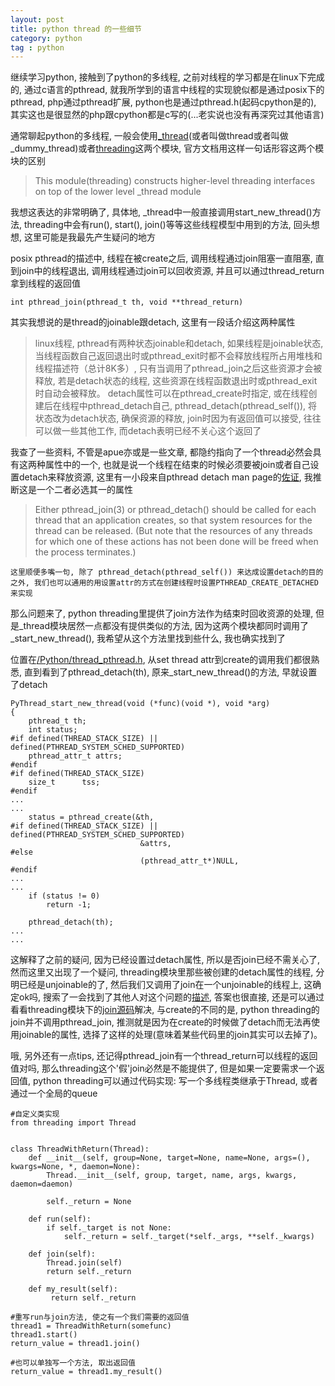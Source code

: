 ```yaml
---
layout: post
title: python thread 的一些细节
category: python
tag : python
--- 
```



继续学习python, 接触到了python的多线程, 之前对线程的学习都是在linux下完成的, 通过c语言的pthread, 就我所学到的语言中线程的实现貌似都是通过posix下的pthread, php通过pthread扩展, python也是通过pthread.h(起码cpython是的), 其实这也是很显然的php跟cpython都是c写的(...老实说也没有再深究过其他语言)  

通常聊起python的多线程, 一般会使用[_thread](https://github.com/python/cpython/blob/3.6/Lib/_dummy_thread.py/)(或者叫做thread或者叫做_dummy_thread)或者[threading](https://github.com/python/cpython/blob/3.6/Lib/threading.py/)这两个模块, 官方文档用这样一句话形容这两个模块的区别    

>This module(threading) constructs higher-level threading interfaces on top of the lower level _thread module  

我想这表达的非常明确了, 具体地, _thread中一般直接调用start_new_thread()方法, threading中会有run(), start(), join()等等这些线程模型中用到的方法, 回头想想, 这里可能是我最先产生疑问的地方  

posix pthread的描述中, 线程在被create之后, 调用线程通过join阻塞一直阻塞, 直到join中的线程退出, 调用线程通过join可以回收资源, 并且可以通过thread_return拿到线程的返回值    

```
int pthread_join(pthread_t th, void **thread_return) 
```

其实我想说的是thread的joinable跟detach, 这里有一段话介绍这两种属性  

>linux线程, pthread有两种状态joinable和detach, 如果线程是joinable状态, 当线程函数自己返回退出时或pthread_exit时都不会释放线程所占用堆栈和线程描述符（总计8K多）, 只有当调用了pthread_join之后这些资源才会被释放, 若是detach状态的线程, 这些资源在线程函数退出时或pthread_exit时自动会被释放。
detach属性可以在pthread_create时指定, 或在线程创建后在线程中pthread_detach自己, pthread_detach(pthread_self()), 将状态改为detach状态, 确保资源的释放, join时因为有返回值可以接受, 往往可以做一些其他工作, 而detach表明已经不关心这个返回了  
  

我查了一些资料, 不管是apue亦或是一些文章, 都隐约指向了一个thread必然会具有这两种属性中的一个, 也就是说一个线程在结束的时候必须要被join或者自己设置detach来释放资源, 这里有一小段来自pthread detach man page的[佐证](http://man7.org/linux/man-pages/man3/pthread_detach.3.html), 我推断这是一个二者必选其一的属性      


>Either pthread\_join(3) or pthread\_detach() should be called for each thread that an application creates, so that system resources for the thread can be released.  (But note that the resources of any threads for which one of these actions has not been done will be freed when the process terminates.)

`这里顺便多嘴一句, 除了 pthread_detach(pthread_self()) 来达成设置detach的目的之外, 我们也可以通用的用设置attr的方式在创建线程时设置PTHREAD_CREATE_DETACHED来实现`


那么问题来了, python threading里提供了join方法作为结束时回收资源的处理, 但是_thread模块居然一点都没有提供类似的方法, 因为这两个模块都同时调用了_start_new_thread(), 我希望从这个方法里找到些什么, 我也确实找到了  

位置在[/Python/thread_pthread.h](https://github.com/python/cpython/blob/3.6/Python/thread_pthread.h), 从set thread attr到create的调用我们都很熟悉, 直到看到了pthread_detach(th), 原来_start_new_thread()的方法, 早就设置了detach

```
PyThread_start_new_thread(void (*func)(void *), void *arg)
{
    pthread_t th;
    int status;
#if defined(THREAD_STACK_SIZE) || defined(PTHREAD_SYSTEM_SCHED_SUPPORTED)
    pthread_attr_t attrs;
#endif
#if defined(THREAD_STACK_SIZE)
    size_t      tss;
#endif
...
...
    status = pthread_create(&th,
#if defined(THREAD_STACK_SIZE) || defined(PTHREAD_SYSTEM_SCHED_SUPPORTED)
                             &attrs,
#else
                             (pthread_attr_t*)NULL,
#endif
...
...
    if (status != 0)
        return -1;

    pthread_detach(th);
...
...
```

这解释了之前的疑问, 因为已经设置过detach属性, 所以是否join已经不需关心了, 然而这里又出现了一个疑问, threading模块里那些被创建的detach属性的线程, 分明已经是unjoinable的了, 然后我们又调用了join在一个unjoinable的线程上, 这确定ok吗, 搜索了一会找到了其他人对这个问题的[描述](https://stackoverflow.com/questions/14175016/python-pthread-detach-analog), 答案也很直接, 还是可以通过看看threading模块下的[join源码](https://github.com/python/cpython/blob/3.6/Lib/threading.py)解决, 与create的不同的是, python threading的join并不调用pthread_join, 推测就是因为在create的时候做了detach而无法再使用joinable的属性, 选择了这样的处理(意味着某些代码里的join其实可以去掉了)。  

哦, 另外还有一点tips, 还记得pthread_join有一个thread_return可以线程的返回值对吗, 那么threading这个'假'join必然是不能提供了, 但是如果一定要需求一个返回值, python threading可以通过代码实现: 写一个多线程类继承于Thread, 或者通过一个全局的queue  

```
#自定义类实现
from threading import Thread


class ThreadWithReturn(Thread):
    def __init__(self, group=None, target=None, name=None, args=(), kwargs=None, *, daemon=None):
        Thread.__init__(self, group, target, name, args, kwargs, daemon=daemon)

        self._return = None

    def run(self):
        if self._target is not None:
            self._return = self._target(*self._args, **self._kwargs)

    def join(self):
        Thread.join(self)
        return self._return
     
    def my_result(self):
    	 return self._return

#重写run与join方法, 使之有一个我们需要的返回值
thread1 = ThreadWithReturn(somefunc)
thread1.start()
return_value = thread1.join()

#也可以单独写一个方法, 取出返回值
return_value = thread1.my_result()

```
